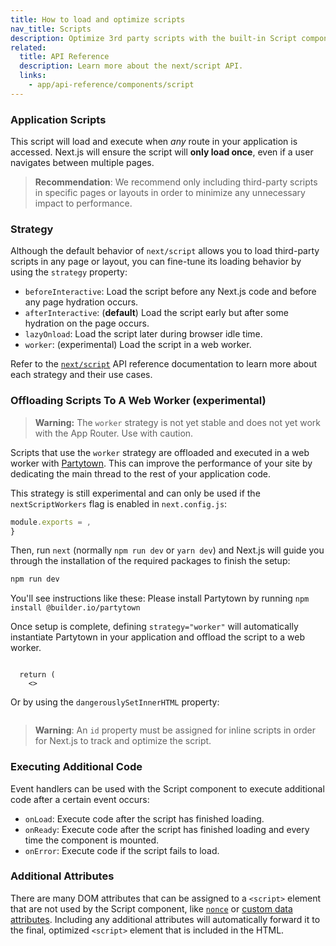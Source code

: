 ```yaml
---
title: How to load and optimize scripts
nav_title: Scripts
description: Optimize 3rd party scripts with the built-in Script component.
related:
  title: API Reference
  description: Learn more about the next/script API.
  links:
    - app/api-reference/components/script
---
```


### Application Scripts

This script will load and execute when _any_ route in your application is accessed. Next.js will ensure the script will **only load once**, even if a user navigates between multiple pages.

> **Recommendation**: We recommend only including third-party scripts in specific pages or layouts in order to minimize any unnecessary impact to performance.

### Strategy

Although the default behavior of `next/script` allows you to load third-party scripts in any page or layout, you can fine-tune its loading behavior by using the `strategy` property:

- `beforeInteractive`: Load the script before any Next.js code and before any page hydration occurs.
- `afterInteractive`: (**default**) Load the script early but after some hydration on the page occurs.
- `lazyOnload`: Load the script later during browser idle time.
- `worker`: (experimental) Load the script in a web worker.

Refer to the [`next/script`](/docs/app/api-reference/components/script#strategy) API reference documentation to learn more about each strategy and their use cases.

### Offloading Scripts To A Web Worker (experimental)

> **Warning:** The `worker` strategy is not yet stable and does not yet work with the App Router. Use with caution.

Scripts that use the `worker` strategy are offloaded and executed in a web worker with [Partytown](https://partytown.builder.io/). This can improve the performance of your site by dedicating the main thread to the rest of your application code.

This strategy is still experimental and can only be used if the `nextScriptWorkers` flag is enabled in `next.config.js`:

```js filename="next.config.js"
module.exports = ,
}
```

Then, run `next` (normally `npm run dev` or `yarn dev`) and Next.js will guide you through the installation of the required packages to finish the setup:

```bash filename="Terminal"
npm run dev
```

You'll see instructions like these: Please install Partytown by running `npm install @builder.io/partytown`

Once setup is complete, defining `strategy="worker"` will automatically instantiate Partytown in your application and offload the script to a web worker.

```tsx filename="pages/home.tsx" switcher

  return (
    <>

```

Or by using the `dangerouslySetInnerHTML` property:

```jsx

```

> **Warning**: An `id` property must be assigned for inline scripts in order for Next.js to track and optimize the script.

### Executing Additional Code

Event handlers can be used with the Script component to execute additional code after a certain event occurs:

- `onLoad`: Execute code after the script has finished loading.
- `onReady`: Execute code after the script has finished loading and every time the component is mounted.
- `onError`: Execute code if the script fails to load.

### Additional Attributes

There are many DOM attributes that can be assigned to a `<script>` element that are not used by the Script component, like [`nonce`](https://developer.mozilla.org/docs/Web/HTML/Global_attributes/nonce) or [custom data attributes](https://developer.mozilla.org/docs/Web/HTML/Global_attributes/data-*). Including any additional attributes will automatically forward it to the final, optimized `<script>` element that is included in the HTML.
